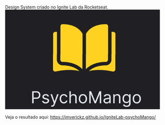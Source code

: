 Design System criado no Ignite Lab da Rocketseat.
<img src="./Captura de tela 2022-10-14 131218.png" alt="">

Veja o resultado aqui: https://imverickz.github.io/IgniteLab-psychoMango/
